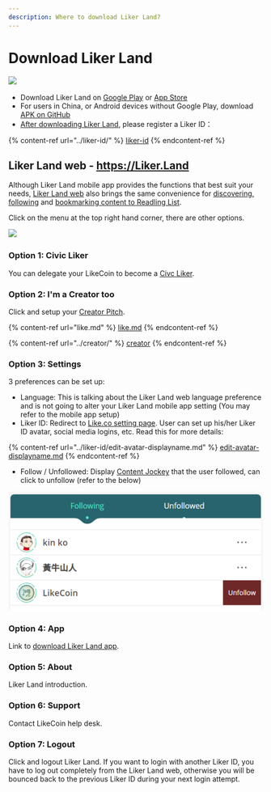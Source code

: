 ```yaml
---
description: Where to download Liker Land?
---
```


# Download Liker Land

![](../../.gitbook/assets/likecoin\_ad72\_appstore\_og\_ios\_android.png)

* Download Liker Land on [Google Play](https://play.google.com/store/apps/details?id=com.oice) or [App Store](https://apps.apple.com/hk/app/liker-land/id1248232355)
* For users in China, or Android devices without Google Play, download [APK on GitHub](https://github.com/likecoin/likecoin-app/releases)
* [After downloading Liker Land](https://liker.land/getapp), please register a Liker ID：

{% content-ref url="../liker-id/" %}
[liker-id](../liker-id/)
{% endcontent-ref %}

## Liker Land web - https://Liker.Land <a href="#liker-land-web" id="liker-land-web"></a>

Although Liker Land mobile app provides the functions that best suit your needs, [Liker Land web](https://liker.land) also brings the same convenience for [discovering, following](today-headline.md) and [bookmarking content to Readling List](readling-list.md).

Click on the menu at the top right hand corner, there are other options.

![](https://gblobscdn.gitbook.com/assets%2F-LL4mdaVjNgL6A1--PV0%2F-MDJjdmH4gPPkYdgO50G%2F-MDJkMQN\_N9l6TOGbQY9%2FLiker%20Land%20Web%202.png?alt=media\&token=26a63b5c-8744-4046-ac1d-e1322809a268)

### **Option 1: Civic Liker**

You can delegate your LikeCoin to become a [Civc Liker](../civic-liker/).

### **Option 2: I'm a Creator too**

Click and setup your [Creator Pitch](../creatortools/creators-pitch.md).

{% content-ref url="like.md" %}
[like.md](like.md)
{% endcontent-ref %}

{% content-ref url="../creator/" %}
[creator](../creator/)
{% endcontent-ref %}

### **Option 3: Settings**

3 preferences can be set up:

* Language: This is talking about the Liker Land web language preference and is not going to alter your Liker Land mobile app setting (You may refer to the mobile app setup)
* Liker ID: Redirect to [Like.co setting page](https://like.co/in/settings). User can set up his/her Liker ID avatar, social media logins, etc. Read this for more details:

{% content-ref url="../liker-id/edit-avatar-displayname.md" %}
[edit-avatar-displayname.md](../liker-id/edit-avatar-displayname.md)
{% endcontent-ref %}

* Follow / Unfollowed: Display [Content Jockey](superlike.md) that the user followed, can click to unfollow (refer to the below)

![](../../.gitbook/assets/liker-land-web-3-en.png)

### **Option 4: App**

Link to [download Liker Land app](https://liker.land/getapp).

### **Option 5: About**

Liker Land introduction.

### **Option 6: Support**

Contact LikeCoin help desk.

### **Option 7: Logout**

Click and logout Liker Land. If you want to login with another Liker ID, you have to log out completely from the Liker Land web, otherwise you will be bounced back to the previous Liker ID during your next login attempt.
